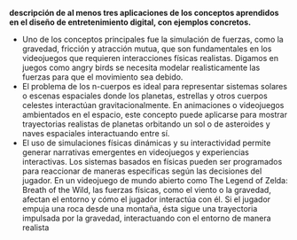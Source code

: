 **descripción de al menos tres aplicaciones de los conceptos aprendidos en el diseño de entretenimiento digital, con ejemplos concretos.**

- Uno de los conceptos principales fue la simulación de fuerzas, como la gravedad, fricción y atracción mutua, que son fundamentales en los videojuegos que requieren interacciones físicas realistas. Digamos en juegos como angry birds se necesita modelar realisticamente las fuerzas para que el movimiento sea debido.
- El problema de los n-cuerpos es ideal para representar sistemas solares o escenas espaciales donde los planetas, estrellas y otros cuerpos celestes interactúan gravitacionalmente. En animaciones o videojuegos ambientados en el espacio, este concepto puede aplicarse para mostrar trayectorias realistas de planetas orbitando un sol o de asteroides y naves espaciales interactuando entre sí.
- El uso de simulaciones físicas dinámicas y su interactividad permite generar narrativas emergentes en videojuegos y experiencias interactivas. Los sistemas basados en físicas pueden ser programados para reaccionar de maneras específicas según las decisiones del jugador. En un videojuego de mundo abierto como The Legend of Zelda: Breath of the Wild, las fuerzas físicas, como el viento o la gravedad, afectan el entorno y cómo el jugador interactúa con él. Si el jugador empuja una roca desde una montaña, ésta sigue una trayectoria impulsada por la gravedad, interactuando con el entorno de manera realista
